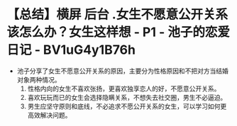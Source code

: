 # 【总结】横屏 后台 .女生不愿意公开关系该怎么办？女生这样想 - P1 - 池子的恋爱日记 - BV1uG4y1B76h

-   池子分享了女生不愿意公开关系的原因，主要分为性格原因和不把对方当结婚对象两种情况。
    1.  性格内向的女生不喜欢张扬，更喜欢独享恋人的好，不愿意公开关系。
    2.  喜欢玩玩而已的女生会选择隐瞒关系，不想失去社交圈，男生不必逼迫。
    3.  男生应坚守原则和底线，不必追求不愿公开关系的女生，可以学习如何更高效解决问题。